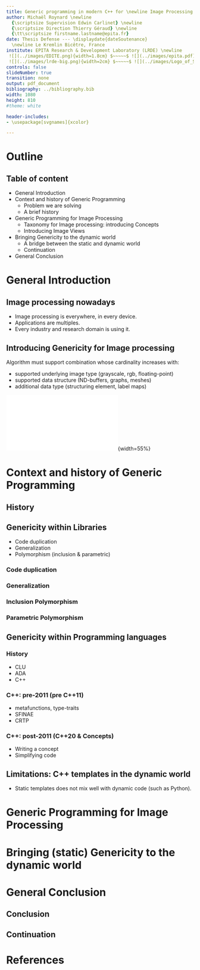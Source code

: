 ```yaml
---
title: Generic programming in modern C++ for \newline Image Processing
author: Michaël Roynard \newline
  {\scriptsize Supervision Edwin Carlinet} \newline
  {\scriptsize Direction Thierry Géraud} \newline
  {\tt\scriptsize firstname.lastname@epita.fr}
date: Thesis Defense --- \displaydate{dateSoutenance}
  \newline Le Kremlin Bicêtre, France
institute: EPITA Research & Development Laboratory (LRDE) \newline
 ![](../images/EDITE.png){width=1.8cm} $~~~~~$ ![](../images/epita.pdf){width=2cm} $~~~~~$
 ![](../images/lrde-big.png){width=2cm} $~~~~~$ ![](../images/Logo_of_Sorbonne_University.pdf){width=2.5cm}
controls: false
slideNumber: true
transition: none
output: pdf_document
bibliography: ../bibliography.bib
width: 1080
height: 810
#theme: white

header-includes:
- \usepackage[svgnames]{xcolor}

---
```


# Outline

## Table of content

* General Introduction
* Context and history of Generic Programming
  * Problem we are solving
  * A brief history
* Generic Programming for Image Processing
  * Taxonomy for Image processing: introducing Concepts
  * Introducing Image Views
* Bringing Genericity to the dynamic world
  * A bridge between the static and dynamic world
  * Continuation
* General Conclusion

# General Introduction

## Image processing nowadays

* Image processing is everywhere, in every device.
* Applications are multiples.
* Every industry and research domain is using it.

<!-- FIXME: add illustrating figure -->

## Introducing Genericity for Image processing

Algorithm must support combination whose cardinality increases with:

* supported underlying image type (grayscale, rgb, floating-point)
* supported data structure (ND-buffers, graphs, meshes)
* additional data type (structuring element, label maps)

![Specter of possibilities\label{specter-possibilities}](../figures/possibility_space.pdf){width=55%} 

# Context and history of Generic Programming

## History

<!-- FIXME: add illustrating figure -->

## Genericity within Libraries

* Code duplication
* Generalization
* Polymorphism (inclusion & parametric)

### Code duplication

### Generalization

### Inclusion Polymorphism

### Parametric Polymorphism

## Genericity within Programming languages

### History

* CLU
* ADA
* C++

### C++: pre-2011 (pre C++11)

* metafunctions, type-traits
* SFINAE
* CRTP

### C++: post-2011 (C++20 & Concepts)

* Writing a concept
* Simplifying code

## Limitations: C++ templates in the dynamic world

* Static templates does not mix well with dynamic code (such as Python).

# Generic Programming for Image Processing

# Bringing (static) Genericity to the dynamic world

# General Conclusion

## Conclusion

## Continuation

# References
